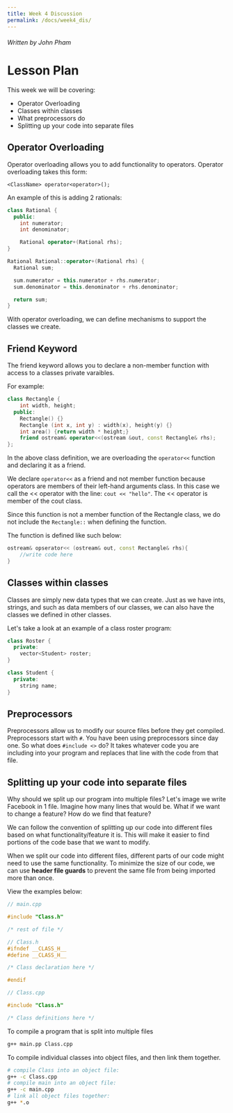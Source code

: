 ```yaml
---
title: Week 4 Discussion
permalink: /docs/week4_dis/
---
```


###### Written by John Pham

# Lesson Plan

This week we will be covering:

* Operator Overloading
* Classes within classes
* What preprocessors do
* Splitting up your code into separate files

## Operator Overloading

Operator overloading allows you to add functionality to operators. Operator overloading takes this form:

`<ClassName> operator<operator>();`

An example of this is adding 2 rationals:

```cpp
class Rational {
  public:
    int numerator;
    int denominator;

    Rational operator+(Rational rhs);
}

Rational Rational::operator+(Rational rhs) {
  Rational sum;

  sum.numerator = this.numerator + rhs.numerator;
  sum.denominator = this.denominator + rhs.denominator;

  return sum;
}
```

With operator overloading, we can define mechanisms to support the classes we create.

## Friend Keyword

The friend keyword allows you to declare a non-member function with access to a classes private varaibles.

For example:
```c++
class Rectangle {
    int width, height;
  public:
    Rectangle() {}
    Rectangle (int x, int y) : width(x), height(y) {}
    int area() {return width * height;}
    friend ostream& operator<<(ostream &out, const Rectangle& rhs);
};
```

In the above class definition, we are overloading the `operator<<` function and declaring it as a friend.

We declare `operator<<` as a friend and not member function because operators are members of their left-hand arguments class. 
In this case we call the << operator with the line: `cout << "hello"`. 
The << operator is member of the cout class.

Since this function is not a member function of the Rectangle class, we do not include the `Rectangle::` when defining the function.

The function is defined like such below:
```c++
ostream& opserator<< (ostream& out, const Rectangle& rhs){
	//write code here
}
```

## Classes within classes

Classes are simply new data types that we can create. Just as we have ints, strings, and such as data members
of our classes, we can also have the classes we defined in other classes.

Let's take a look at an example of a class roster program:

```cpp
class Roster {
  private:
    vector<Student> roster;
}

class Student {
  private:
    string name;
}
```

## Preprocessors

Preprocessors allow us to modify our source files before they get compiled. Preprocessors start with `#`. You
have been using preprocessors since day one. So what does `#include <>` do? It takes whatever code you are
including into your program and replaces that line with the code from that file.

## Splitting up your code into separate files

Why should we split up our program into multiple files? Let's image we write Facebook in 1 file. Imagine how
many lines that would be. What if we want to change a feature? How do we find that feature?

We can follow the convention of splitting up our code into different files based on what functionality/feature
it is. This will make it easier to find portions of the code base that we want to modify.

When we split our code into different files, different parts of our code might need to use the same 
functionality. To minimize the size of our code, we can use **header file guards** to prevent the same file
from being imported more than once.

View the examples below:
```c++
// main.cpp

#include "Class.h"

/* rest of file */
```

```c++
// Class.h
#ifndef __CLASS_H__
#define __CLASS_H__

/* Class declaration here */

#endif
```

```c++
// Class.cpp

#include "Class.h"

/* Class definitions here */
```

To compile a program that is split into multiple files

```bash
g++ main.pp Class.cpp
```

To compile individual classes into object files, and then link them together.

```bash
# compile Class into an object file:
g++ -c Class.cpp
# compile main into an object file:
g++ -c main.cpp
# link all object files together:
g++ *.o
```

